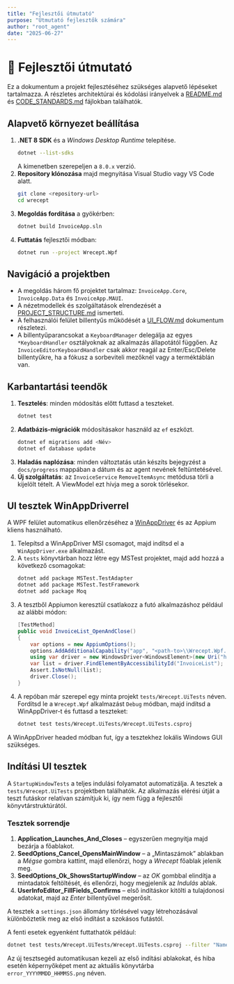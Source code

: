 ```yaml
---
title: "Fejlesztői útmutató"
purpose: "Útmutató fejlesztők számára"
author: "root_agent"
date: "2025-06-27"
---
```


# 📙 Fejlesztői útmutató

Ez a dokumentum a projekt fejlesztéséhez szükséges alapvető lépéseket tartalmazza. A részletes architektúrai és kódolási irányelvek a [README.md](../README.md) és [CODE_STANDARDS.md](../CODE_STANDARDS.md) fájlokban találhatók.

## Alapvető környezet beállítása

1. **.NET 8 SDK** és a *Windows Desktop Runtime* telepítése.
   ```bash
   dotnet --list-sdks
   ```
   A kimenetben szerepeljen a `8.0.x` verzió.
2. **Repository klónozása** majd megnyitása Visual Studio vagy VS Code alatt.
   ```bash
   git clone <repository-url>
   cd wrecept
   ```
3. **Megoldás fordítása** a gyökérben:
   ```bash
   dotnet build InvoiceApp.sln
   ```
4. **Futtatás** fejlesztői módban:
   ```bash
   dotnet run --project Wrecept.Wpf
   ```

## Navigáció a projektben

 - A megoldás három fő projektet tartalmaz: `InvoiceApp.Core`, `InvoiceApp.Data` és `InvoiceApp.MAUI`.
- A nézetmodellek és szolgáltatások elrendezését a [PROJECT_STRUCTURE.md](../PROJECT_STRUCTURE.md) ismerteti.
- A felhasználói felület billentyűs működését a [UI_FLOW.md](../UI_FLOW.md) dokumentum részletezi.
- A billentyűparancsokat a `KeyboardManager` delegálja az egyes
  `*KeyboardHandler` osztályoknak az alkalmazás állapotától függően.
  Az `InvoiceEditorKeyboardHandler` csak akkor reagál az Enter/Esc/Delete
  billentyűkre, ha a fókusz a sorbeviteli mezőknél vagy a terméktáblán van.

## Karbantartási teendők

1. **Tesztelés**: minden módosítás előtt futtasd a teszteket.
   ```bash
   dotnet test
   ```
2. **Adatbázis-migrációk** módosításakor használd az `ef` eszközt.
   ```bash
   dotnet ef migrations add <Név>
   dotnet ef database update
   ```
3. **Haladás naplózása**: minden változtatás után készíts bejegyzést a `docs/progress` mappában a dátum és az agent nevének feltüntetésével.
4. **Új szolgáltatás**: az `InvoiceService` `RemoveItemAsync` metódusa törli a kijelölt tételt. A ViewModel ezt hívja meg a sorok törlésekor.



## UI tesztek WinAppDriverrel

A WPF felület automatikus ellenőrzéséhez a [WinAppDriver](https://github.com/microsoft/WinAppDriver) és az Appium kliens használható.

1. Telepítsd a WinAppDriver MSI csomagot, majd indítsd el a `WinAppDriver.exe` alkalmazást.
2. A `tests` könyvtárban hozz létre egy MSTest projektet, majd add hozzá a következő csomagokat:
   ```bash
   dotnet add package MSTest.TestAdapter
   dotnet add package MSTest.TestFramework
   dotnet add package Moq
   ```
3. A tesztből Appiumon keresztül csatlakozz a futó alkalmazáshoz például az alábbi módon:
   ```csharp
   [TestMethod]
   public void InvoiceList_OpenAndClose()
   {
       var options = new AppiumOptions();
       options.AddAdditionalCapability("app", "<path-to>\\Wrecept.Wpf.exe");
       using var driver = new WindowsDriver<WindowsElement>(new Uri("http://127.0.0.1:4723"), options);
       var list = driver.FindElementByAccessibilityId("InvoiceList");
       Assert.IsNotNull(list);
       driver.Close();
   }
   ```
4. A repóban már szerepel egy minta projekt `tests/Wrecept.UiTests` néven.
   Fordítsd le a `Wrecept.Wpf` alkalmazást `Debug` módban, majd indítsd a WinAppDriver-t és futtasd a teszteket:
   ```bash
   dotnet test tests/Wrecept.UiTests/Wrecept.UiTests.csproj
   ```
A WinAppDriver headed módban fut, így a tesztekhez lokális Windows GUI szükséges.

## Indítási UI tesztek

A `StartupWindowTests` a teljes indulási folyamatot automatizálja. A tesztek a
`tests/Wrecept.UiTests` projektben találhatók. Az alkalmazás elérési útját
a teszt futáskor relatívan számítjuk ki,
így nem függ a fejlesztői könyvtárstruktúrától.

### Tesztek sorrendje

1. **Application_Launches_And_Closes** – egyszerűen megnyitja majd bezárja a főablakot.
2. **SeedOptions_Cancel_OpensMainWindow** – a „Mintaszámok” ablakban a *Mégse* gombra kattint, majd ellenőrzi, hogy a *Wrecept* főablak jelenik meg.
3. **SeedOptions_Ok_ShowsStartupWindow** – az *OK* gombbal elindítja a mintadatok feltöltését, és ellenőrzi, hogy megjelenik az *Indulás* ablak.
4. **UserInfoEditor_FillFields_Confirms** – első indításkor kitölti a tulajdonosi adatokat, majd az *Enter* billentyűvel megerősít.

A tesztek a `settings.json` állomány törlésével vagy létrehozásával különböztetik meg az első indítást a szokásos futástól.

A fenti esetek egyenként futtathatók például:

```bash
dotnet test tests/Wrecept.UiTests/Wrecept.UiTests.csproj --filter "Name=SeedOptions_Ok_ShowsStartupWindow"
```

Az új tesztsegéd automatikusan kezeli az első indítási ablakokat, és hiba esetén képernyőképet ment az aktuális könyvtárba `error_YYYYMMDD_HHMMSS.png` néven.


